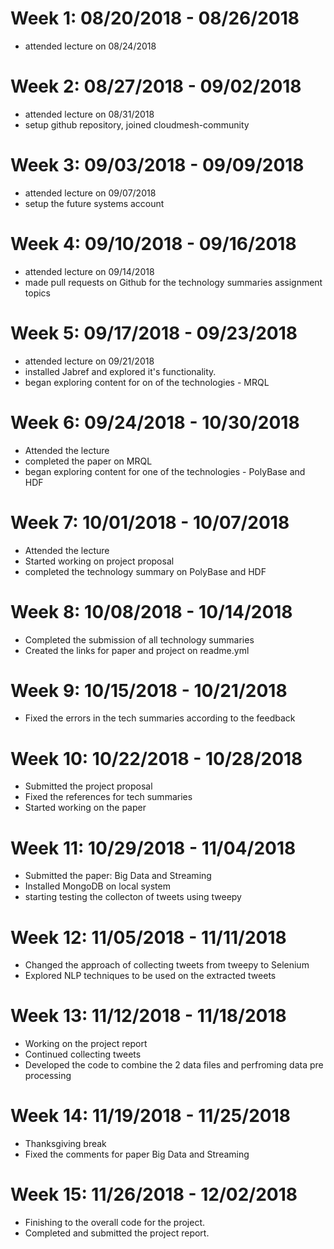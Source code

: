 Week 1: 08/20/2018 - 08/26/2018
===============================

* attended lecture on 08/24/2018

Week 2: 08/27/2018 - 09/02/2018
===============================

* attended lecture on 08/31/2018
* setup github repository, joined cloudmesh-community 

Week 3: 09/03/2018 - 09/09/2018
===============================

* attended lecture on 09/07/2018
* setup the future systems account

Week 4: 09/10/2018 - 09/16/2018
===============================

* attended lecture on 09/14/2018
* made pull requests on Github for the technology summaries assignment topics

Week 5: 09/17/2018 - 09/23/2018
===============================

* attended lecture on 09/21/2018
* installed Jabref and explored it's functionality.
* began exploring content for on of the technologies - MRQL

Week 6: 09/24/2018 - 10/30/2018
===============================
* Attended the lecture
* completed the paper on MRQL
* began exploring content for one of the technologies - PolyBase and HDF

Week 7: 10/01/2018 - 10/07/2018
===============================
* Attended the lecture
* Started working on project proposal
* completed the technology summary on PolyBase and HDF

Week 8: 10/08/2018 - 10/14/2018
===============================
* Completed the submission of all technology summaries
* Created the links for paper and project on readme.yml

Week 9: 10/15/2018 - 10/21/2018
===============================
* Fixed the errors in the tech summaries according to the feedback

Week 10: 10/22/2018 - 10/28/2018
================================
* Submitted the project proposal
* Fixed the references for tech summaries
* Started working on the paper

Week 11: 10/29/2018 - 11/04/2018
================================
* Submitted the paper: Big Data and Streaming
* Installed MongoDB on local system
* starting testing the collecton of tweets using tweepy

Week 12: 11/05/2018 - 11/11/2018
================================

* Changed the approach of collecting tweets from tweepy to Selenium 
* Explored NLP techniques to be used on the extracted tweets

Week 13: 11/12/2018 - 11/18/2018
================================
* Working on the project report
* Continued collecting tweets
* Developed the code to combine the 2 data files and perfroming data pre processing

Week 14: 11/19/2018 - 11/25/2018
================================
* Thanksgiving break
* Fixed the comments for paper Big Data and Streaming

Week 15: 11/26/2018 - 12/02/2018
================================
* Finishing to the overall code for the project.
* Completed and submitted the project report.
